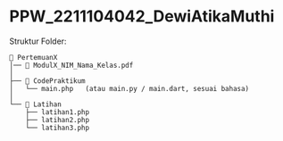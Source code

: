 # PPW_2211104042_DewiAtikaMuthi

Struktur Folder:
```
📂 PertemuanX
│── 📄 ModulX_NIM_Nama_Kelas.pdf
│
├── 📂 CodePraktikum
│   └── main.php   (atau main.py / main.dart, sesuai bahasa)
│
└── 📂 Latihan
    ├── latihan1.php
    ├── latihan2.php
    └── latihan3.php
```
